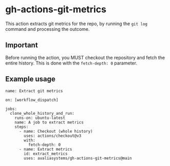 # gh-actions-git-metrics

This action extracts git metrics for the repo, by running the `git log` command and processing the outcome.

## Important

Before running the action, you MUST checkout the repository and fetch the entire history. This is done with the `fetch-depth: 0` parameter.

## Example usage

```
name: Extract git metrics

on: [workflow_dispatch]

jobs:
  clone_whole_history_and_run:
    runs-on: ubuntu-latest
    name: A job to extract metrics
    steps:
      - name: Checkout (whole history)
        uses: actions/checkout@v3
        with:
          fetch-depth: 0
      - name: Extract metrics
        id: extract_metrics
        uses: avaliasystems/gh-actions-git-metrics@main
```